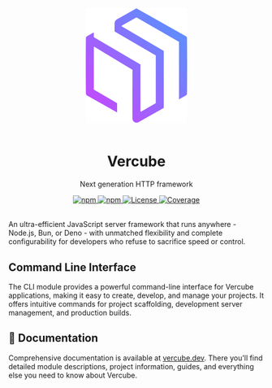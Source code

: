 <div align="center">
  <a href="https://vercube.dev/"><img src="https://github.com/OskarLebuda/vue-lazy-hydration/raw/main/.github/assets/logo.png?raw=true" alt="Vite logo" width="200"></a>
  <br>
  <br>

# Vercube

Next generation HTTP framework

  <a href="https://www.npmjs.com/package/@vercube/cli">
    <img src="https://img.shields.io/npm/v/%40vercube%2Fcli?style=for-the-badge&logo=npm&color=%23767eff" alt="npm"/>
  </a>
  <a href="https://www.npmjs.com/package/@vercube/cli">
    <img src="https://img.shields.io/npm/dm/%40vercube%2Fcli?style=for-the-badge&logo=npm&color=%23767eff" alt="npm"/>
  </a>
  <a href="https://github.com/vercube/vercube/blob/main/LICENSE" target="_blank">
    <img src="https://img.shields.io/npm/l/%40vercube%2Fcli?style=for-the-badge&color=%23767eff" alt="License"/>
  </a>
  <a href="https://codecov.io/gh/vercube/vercube" target="_blank">
    <img src="https://img.shields.io/codecov/c/github/vercube/vercube?style=for-the-badge&color=%23767eff" alt="Coverage"/>
  </a>
  <br/>
  <br/>
</div>

An ultra-efficient JavaScript server framework that runs anywhere - Node.js, Bun, or Deno - with unmatched flexibility and complete configurability for developers who refuse to sacrifice speed or control.

## <a name="module">Command Line Interface</a>

The CLI module provides a powerful command-line interface for Vercube applications, making it easy to create, develop, and manage your projects. It offers intuitive commands for project scaffolding, development server management, and production builds.

## <a name="documentation">📖 Documentation</a>

Comprehensive documentation is available at [vercube.dev](https://vercube.dev). There you'll find detailed module descriptions, project information, guides, and everything else you need to know about Vercube.
